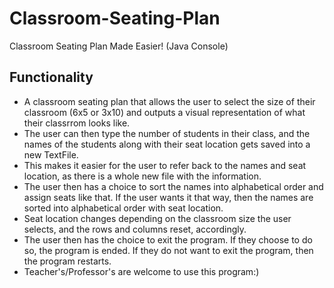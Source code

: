 # Classroom-Seating-Plan
Classroom Seating Plan Made Easier! (Java Console)

## Functionality

- A classroom seating plan that allows the user to select the size of their classroom (6x5 or 3x10) and outputs a visual representation of what their classrrom looks like.
- The user can then type the number of students in their class, and the names of the students along with their seat location gets saved into a new TextFile.
- This makes it easier for the user to refer back to the names and seat location, as there is a whole new file with the information.
- The user then has a choice to sort the names into alphabetical order and assign seats like that. If the user wants it that way, then the names are sorted into alphabetical order with seat location.
- Seat location changes depending on the classroom size the user selects, and the rows and columns reset, accordingly.
- The user then has the choice to exit the program. If they choose to do so, the program is ended. If they do not want to exit the program, then the program restarts.
- Teacher's/Professor's are welcome to use this program:)
